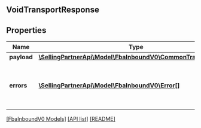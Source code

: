 ## VoidTransportResponse

## Properties

Name | Type | Description | Notes
------------ | ------------- | ------------- | -------------
**payload** | [**\SellingPartnerApi\Model\FbaInboundV0\CommonTransportResult**](CommonTransportResult.md) |  | [optional]
**errors** | [**\SellingPartnerApi\Model\FbaInboundV0\Error[]**](Error.md) | A list of error responses returned when a request is unsuccessful. | [optional]

[[FbaInboundV0 Models]](../) [[API list]](../../Api) [[README]](../../../README.md)
